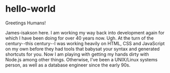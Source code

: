 # hello-world

Greetings Humans!

James-isakson here.  I am working my way back into development again for which I have been doing for over 40 years now.
Ugh.  At the turn of the century--this century--I was working heavily on HTML, CSS and JavaScript on my own before they
had tools that babysat your syntax and generated shortcuts for you.  Now I am playing with getting my hands dirty with 
Node.js among other things.  Otherwise, I've been a UNIX/Linux systems person, as well as a database engineer since the
early 90s.  
